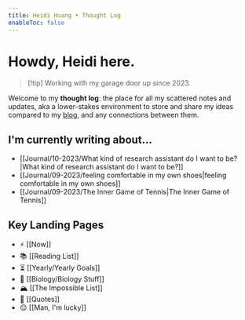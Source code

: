 ```yaml
---
title: Heidi Huang • Thought Log 
enableToc: false
---
```

# Howdy, Heidi here.
> [!tip] Working with my garage door up since 2023.

Welcome to my **thought log**: the place for all my scattered notes and updates, aka a lower-stakes environment to store and share my ideas compared to my [blog](https://heidi-huang.ghost.io), and any connections between them. 
## I'm currently writing about...
- [[Journal/10-2023/What kind of research assistant do I want to be?|What kind of research assistant do I want to be?]]
- [[Journal/09-2023/feeling comfortable in my own shoes|feeling comfortable in my own shoes]]
- [[Journal/09-2023/The Inner Game of Tennis|The Inner Game of Tennis]]
## Key Landing Pages   
- ⚡️ [[Now]]
- 📚 [[Reading List]]
- ⏳ [[Yearly/Yearly Goals]]
- 🧬 [[Biology/Biology Stuff]]
- 🏔️ [[The Impossible List]]
- 💬 [[Quotes]]
- 😌 [[Man, I'm lucky]]
